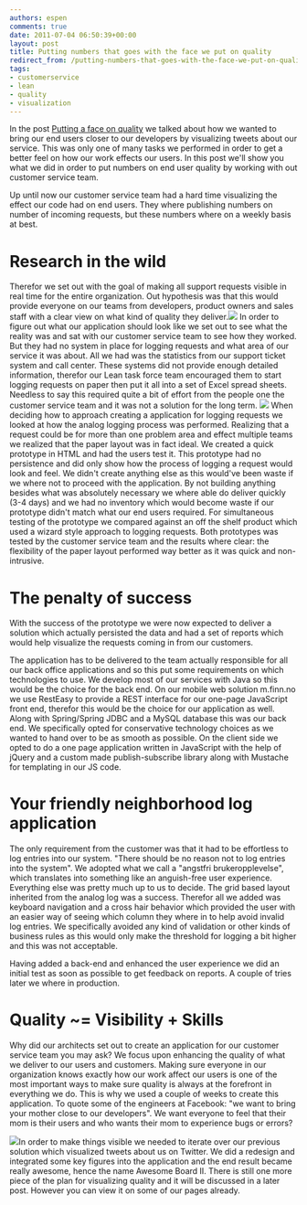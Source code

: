 ```yaml
---
authors: espen
comments: true
date: 2011-07-04 06:50:39+00:00
layout: post
title: Putting numbers that goes with the face we put on quality
redirect_from: /putting-numbers-that-goes-with-the-face-we-put-on-quality/
tags:
- customerservice
- lean
- quality
- visualization
---
```


In the post [Putting a face on quality](http://tech.finn.no/2011/05/09/putting-a-face-on-quality/) we talked about how we wanted to bring our end users closer to our developers by visualizing tweets about our service. This was only one of many tasks we performed in order to get a better feel on how our work effects our users. In this post we'll show you what we did in order to put numbers on end user quality by working with out customer service team.

Up until now our customer service team had a hard time visualizing the effect our code had on end users. They where publishing numbers on number of incoming requests, but these numbers where on a weekly basis at best.




# Research in the wild




Therefor we set out with the goal of making all support requests visible in real time for the entire organization. Out hypothesis was that this would provide everyone on our teams from developers, product owners and sales staff with a clear view on what kind of quality they deliver.[![](http://tech.finn.no/wp-content/uploads/2011/07/desk02-300x224.png)](http://tech.finn.no/wp-content/uploads/2011/07/desk02.png)
In order to figure out what our application should look like we set out to see what the reality was and sat with our customer service team to see how they worked. But they had no system in place for logging requests and what area of our service it was about. All we had was the statistics from our support ticket system and call center. These systems did not provide enough detailed information, therefor our Lean task force team encouraged them to start logging requests on paper then put it all into a set of Excel spread sheets. Needless to say this required quite a bit of effort from the people one the customer service team and it was not a solution for the long term.
[![](http://tech.finn.no/wp-content/uploads/2011/07/desk01-300x224.png)](http://tech.finn.no/wp-content/uploads/2011/07/desk01.png)
When deciding how to approach creating a application for logging requests we looked at how the analog logging process was performed. Realizing that a request could be for more than one problem area and effect multiple teams we realized that the paper layout was in fact ideal. We created a quick prototype in HTML and had the users test it. This prototype had no persistence and did only show how the process of logging a request would look and feel. We didn't create anything else as this would've been waste if we where not to proceed with the application. By not building anything besides what was absolutely necessary we where able do deliver quickly (3-4 days) and we had no inventory which would become waste if our prototype didn't match what our end users required.
For simultaneous testing of the prototype we compared against an off the shelf product which used a wizard style approach to logging requests. Both prototypes was tested by the customer service team and the results where clear: the flexibility of the paper layout performed way better as it was quick and non-intrusive.







# The penalty of success




With the success of the prototype we were now expected to deliver a solution which actually persisted the data and had a set of reports which would help visualize the requests coming in from our customers.



The application has to be delivered to the team actually responsible for all our back office applications and so this put some requirements on which technologies to use. We develop most of our services with Java so this would be the choice for the back end. On our mobile web solution m.finn.no we use RestEasy to provide a REST interface for our one-page JavaScript front end, therefor this would be the choice for our application as well. Along with Spring/Spring JDBC and a MySQL database this was our back end. We specifically opted for conservative technology choices as we wanted to hand over to be as smooth as possible.
On the client side we opted to do a one page application written in JavaScript with the help of jQuery and a custom made publish-subscribe library along with Mustache for templating in our JS code.




# Your friendly neighborhood log application




The only requirement from the customer was that it had to be effortless to log entries into our system. "There should be no reason not to log entries into the system". We adopted what we call a "angstfri brukeropplevelse", which translates into something like an anguish-free user experience.
Everything else was pretty much up to us to decide. The grid based layout inherited from the analog log was a success. Therefor all we added was keyboard navigation and a cross hair behavior which provided the user with an easier way of seeing which column they where in to help avoid invalid log entries. We specifically avoided any kind of validation or other kinds of business rules as this would only make the threshold for logging a bit higher and this was not acceptable.





Having added a back-end and enhanced the user experience we did an initial test as soon as possible to get feedback on reports. A couple of tries later we where in production.






# Quality ~= Visibility + Skills




Why did our architects set out to create an application for our customer service team you may ask? We focus upon enhancing the quality of what we deliver to our users and customers. Making sure everyone in our organization knows exactly how our work affect our users is one of the most important ways to make sure quality is always at the forefront in everything we do. This is why we used a couple of weeks to create this application. To quote some of the engineers at Facebook: "we want to bring your mother close to our developers". We want everyone to feel that their mom is their users and who wants their mom to experience bugs or errors?





[![](http://tech.finn.no/wp-content/uploads/2011/07/Awesomeboard-Mark-II-2-300x129.png)](http://tech.finn.no/wp-content/uploads/2011/07/Awesomeboard-Mark-II-2.png)In order to make things visible we needed to iterate over our previous solution which visualized tweets about us on Twitter. We did a redesign and integrated some key figures into the application and the end result became really awesome, hence the name Awesome Board II.
There is still one more piece of the plan for visualizing quality and it will be discussed in a later post. However you can view it on some of our pages already.



